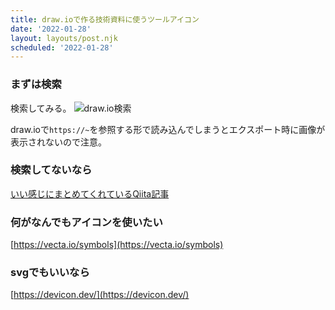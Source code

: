 ```yaml
---
title: draw.ioで作る技術資料に使うツールアイコン
date: '2022-01-28'
layout: layouts/post.njk
scheduled: '2022-01-28'
---
```


### まずは検索
検索してみる。
![draw.io検索](https://i.gyazo.com/d68e020225a55e471084351f8512ad1c.png)

draw.ioで`https://~`を参照する形で読み込んでしまうとエクスポート時に画像が表示されないので注意。

### 検索してないなら
[いい感じにまとめてくれているQiita記事](https://qiita.com/tkit/items/932316c5f5f7b162b61e)


### 何がなんでもアイコンを使いたい
[https://vecta.io/symbols](https://vecta.io/symbols)

### svgでもいいなら
[https://devicon.dev/](https://devicon.dev/)
